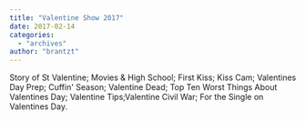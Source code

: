 ```yaml
---
title: "Valentine Show 2017"
date: 2017-02-14
categories: 
  - "archives"
author: "brantzt"
---
```


Story of St Valentine; Movies & High School; First Kiss; Kiss Cam; Valentines Day Prep; Cuffin' Season; Valentine Dead; Top Ten Worst Things About Valentines Day; Valentine Tips;Valentine Civil War; For the Single on Valentines Day.
